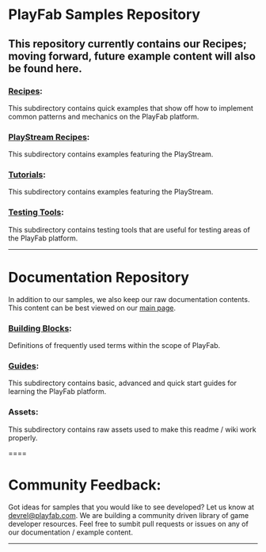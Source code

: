 # PlayFab Samples Repository
This repository currently contains our Recipes; moving forward, future example content will also be found here.  
----

### [Recipes](/Recipes/):
This subdirectory contains quick examples that show off how to implement common patterns and mechanics on the PlayFab platform. 

### [PlayStream Recipes](/PlayStreamRecipes/):
This subdirectory contains examples featuring the PlayStream.

### [Tutorials](/Tutorials/):
This subdirectory contains examples featuring the PlayStream.

### [Testing Tools](/TestingTools/):
This subdirectory contains testing tools that are useful for testing areas of the PlayFab platform. 

----

# Documentation Repository
In addition to our samples, we also keep our raw documentation contents. This content can be best viewed on our [main page](https://api.playfab.com).

### [Building Blocks]():
Definitions of frequently used terms within the scope of PlayFab.
 
### [Guides](/Guides/):
This subdirectory contains basic, advanced and quick start guides for learning the PlayFab platform.

### Assets:
This subdirectory contains raw assets used to make this readme / wiki work properly.

====

# Community Feedback:
Got ideas for samples that you would like to see developed? Let us know at [devrel@playfab.com](mailto:devrel@playfab.com). We are building a community driven library of game developer resources. Feel free to sumbit pull requests or issues on any of our documentation / example content.

____